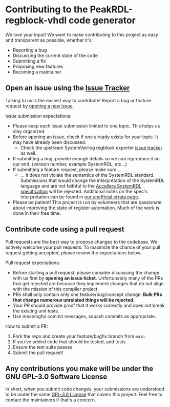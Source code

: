 # Contributing to the PeakRDL-regblock-vhdl code generator
We love your input! We want to make contributing to this project as easy and
transparent as possible, whether it's:

- Reporting a bug
- Discussing the current state of the code
- Submitting a fix
- Proposing new features
- Becoming a maintainer


## Open an issue using the [Issue Tracker](https://github.com/SystemRDL/PeakRDL-regblock-vhdl/issues)
Talking to us is the easiest way to contribute! Report a bug or feature request by
[opening a new issue](https://github.com/SystemRDL/PeakRDL-regblock-vhdl/issues).

Issue submission expectations:
* Please keep each issue submission limited to one topic. This helps us stay organized.
* Before opening an issue, check if one already exists for your topic. It may have already been discussed.
    * Check the upstream SystemVerilog regblock exporter [issue tracker](https://github.com/SystemRDL/PeakRDL-regblock/issues) as well.
* If submitting a bug, provide enough details so we can reproduce it on our end. (version number, example SystemRDL, etc...)
* If submitting a feature request, please make sure ...
    * ... it does not violate the semantics of the SystemRDL standard.
      Submissions that would change the interpretation of the SystemRDL language
      and are not faithful to the [Accellera SystemRDL specification](http://accellera.org/downloads/standards/systemrdl) will be rejected.
      Additional notes on the spec's interpretation can be found in [our unofficial errata page](https://systemrdl-compiler.readthedocs.io/en/latest/dev_notes/rdl_spec_errata.html).
* Please be patient! This project is run by volunteers that are passionate about
  improving the state of register automation. Much of the work is done in their free time.


## Contribute code using a pull request
Pull requests are the best way to propose changes to the codebase. We actively
welcome your pull requests. To maximize the chance of your pull request getting accepted,
please review the expectations below.

Pull request expectations:
* Before starting a pull request, please consider discussing the change with us
  first by **opening an issue ticket**. Unfortunately many of the PRs that get rejected
  are because they implement changes that do not align with the  mission of this
  compiler project.
* PRs shall only contain only one feature/bug/concept change. **Bulk PRs that change numerous unrelated things will be rejected**.
* Your PR should provide proof that it works correctly and does not break the existing unit tests.
* Use meaningful commit messages, squash commits as appropriate.

How to submit a PR:
1. Fork the repo and create your feature/bugfix branch from `main`.
2. If you've added code that should be tested, add tests.
3. Ensure the test suite passes.
4. Submit the pull request!


## Any contributions you make will be under the GNU GPL-3.0 Software License
In short, when you submit code changes, your submissions are understood to be
under the same [GPL-3.0 License](https://choosealicense.com/licenses/gpl-3.0/) that
covers this project. Feel free to contact the maintainers if that's a concern.
